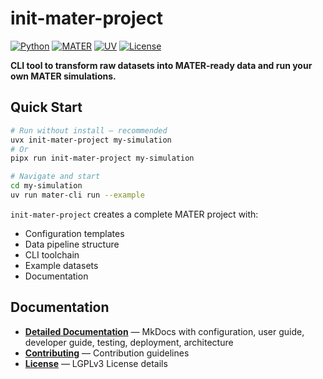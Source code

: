 # init-mater-project

[![Python](https://img.shields.io/badge/python-3.12+-blue.svg)](https://www.python.org/downloads/)
[![MATER](https://img.shields.io/badge/framework-MATER-orange.svg)](https://mater-framework.org)
[![UV](https://img.shields.io/badge/managed_by-UV-blue.svg)](https://docs.astral.sh/uv/)
[![License](https://img.shields.io/badge/license-LGPLv3-blue.svg)](LICENSE)

**CLI tool to transform raw datasets into MATER-ready data and run your own MATER simulations.**

## Quick Start

```bash
# Run without install — recommended
uvx init-mater-project my-simulation
# Or 
pipx run init-mater-project my-simulation

# Navigate and start
cd my-simulation
uv run mater-cli run --example
```

`init-mater-project` creates a complete MATER project with:
- Configuration templates
- Data pipeline structure  
- CLI toolchain
- Example datasets
- Documentation

## Documentation

- **[Detailed Documentation](link-to-come)** — MkDocs with configuration, user guide, developer guide, testing, deployment, architecture
- **[Contributing](CONTRIBUTING.md)** — Contribution guidelines
- **[License](LICENSE)** — LGPLv3 License details
